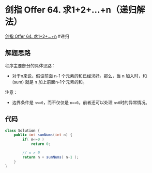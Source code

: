 # 剑指 Offer 64. 求1+2+…+n（递归解法）

[剑指 Offer 64. 求1+2+…+n](/problems/qiu-12n-lcof/)
#递归

## 解题思路

程序主要部分的具体思路：
- 对于n来说，假设前面 n-1 个元素的和已经求好。那么，当 n 加入时，和(sum) 就是 n 加上前面n-1个元素的和。

注意：
- 边界条件是 `n<=0`，而不仅仅是 `n==0`。前者还可以处理 `n<0`时的异常情况。

## 代码

```java
class Solution {
    public int sumNums(int n) {
        if( n<=0 )
            return 0;

        // n > 0
        return n + sumNums( n-1 );
    }
}
```